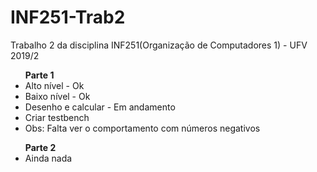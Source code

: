 # INF251-Trab2
Trabalho 2  da disciplina INF251(Organização de Computadores 1) - UFV 2019/2
<ul>
<b>Parte 1</b>
  <li>Alto nível - Ok</li>
  <li>Baixo nível - Ok</li>
  <li>Desenho e calcular - Em andamento</li>
  <li>Criar testbench</li>
  <li>Obs: Falta ver o comportamento com números negativos</li>
</ul>
<ul>
<b>Parte 2</b>
  <li>Ainda nada</li>
</ul>
